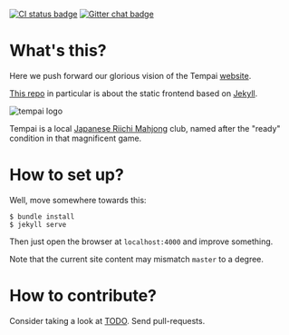 [![CI status badge](https://circleci.com/gh/tempai-dev/tempai.kiev.ua.png?style=shield&circle-token=2c7b7ddd5c0420af50b2f052bb11102b5da9aa7e)](https://circleci.com/gh/tempai-dev/tempai.kiev.ua/tree/master)
[![Gitter chat badge](https://badges.gitter.im/Join%20Chat.svg)](https://gitter.im/tempai-dev)

# What's this?
Here we push forward our glorious vision of the Tempai [website](http://tempai.kiev.ua).

[This repo] in particular is about the static frontend based on [Jekyll].

![tempai logo](http://i.imgur.com/AGDbUlg.png)

Tempai is a local [Japanese Riichi Mahjong] club, named after the "ready" condition in that magnificent game.

[This repo]: https://github.com/tempai-dev/tempai.kiev.ua
[Jekyll]: https://jekyllrb.com/
[Japanese Riichi Mahjong]: http://mahjong-europe.org/index.php?option=com_content&view=category&layout=blog&id=61&Itemid=64

# How to set up?
Well, move somewhere towards this:

    $ bundle install
    $ jekyll serve

Then just open the browser at `localhost:4000` and improve something.

Note that the current site content may mismatch `master` to a degree.

# How to contribute?
Consider taking a look at [TODO](TODO.markdown). Send pull-requests.
